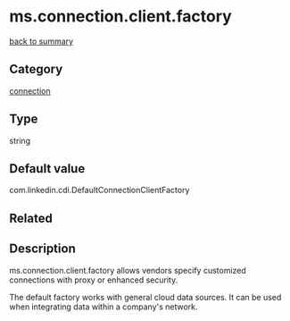 # ms.connection.client.factory

[back to summary](https://github.com/linkedin/data-integration-library/blob/master/docs/parameters/summary.md)

## Category

[connection](https://github.com/linkedin/data-integration-library/blob/master/docs/parameters/connection-parameters.md)

## Type

string

## Default value

com.linkedin.cdi.DefaultConnectionClientFactory

## Related 

## Description

ms.connection.client.factory allows vendors specify customized connections with proxy or enhanced security.

The default factory works with general cloud data sources. It can be used when integrating data within
a company's network. 
  
   